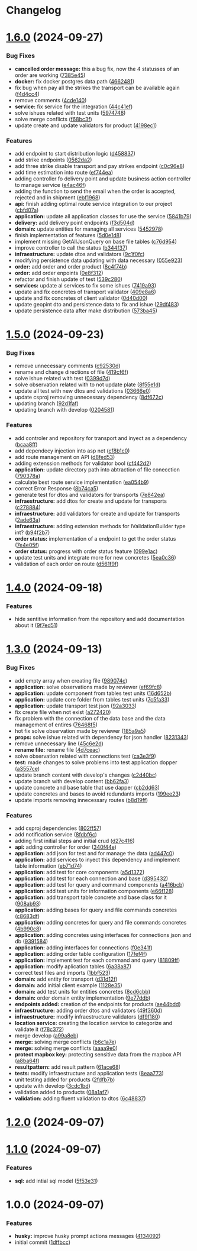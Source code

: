 # Changelog



# [1.6.0](https://github.com/Programming6-projects/LosCuriosos/compare/v1.5.0...v1.6.0) (2024-09-27)


### Bug Fixes

* **cancelled order message:** this a bug fix, now the 4 statusses of an order are working ([7385e45](https://github.com/Programming6-projects/LosCuriosos/commit/7385e4576b53600dd371390cb87f23003b802867))
* **docker:** fix docker postgres data path ([4662481](https://github.com/Programming6-projects/LosCuriosos/commit/46624818fe599d9cc70b0136070da3244670c6e2))
* fix bug when pay all the strikes the transport can be available again ([f4d4cc4](https://github.com/Programming6-projects/LosCuriosos/commit/f4d4cc4dcbb3d5cb80cebf22f687405aff3da3ef))
* remove comments ([4cde140](https://github.com/Programming6-projects/LosCuriosos/commit/4cde1407b3bb89315b83461f96bd6086d86f50e0))
* **service:** fix service for the integration ([44c41ef](https://github.com/Programming6-projects/LosCuriosos/commit/44c41efaaff2dd23dc63d99755120d62828384ff))
* solve ishues related with test units ([5974748](https://github.com/Programming6-projects/LosCuriosos/commit/5974748ddbf2a7196db0dfa3d1c61135fc05dfed))
* solve merge conflicts ([f68bc3f](https://github.com/Programming6-projects/LosCuriosos/commit/f68bc3f748691846965dcfb3a11752b01d330472))
* update create and update validators for product ([4198ec1](https://github.com/Programming6-projects/LosCuriosos/commit/4198ec1b148551676a30c023487f27ba8307f593))


### Features

* add endpoint to start distribution logic ([d458837](https://github.com/Programming6-projects/LosCuriosos/commit/d45883735be5e9c35007d734b68333705ae669de))
* add strike endpoints ([0562da2](https://github.com/Programming6-projects/LosCuriosos/commit/0562da251aa15bd628d9f8207568aee284360a35))
* add three strike disable transport and pay strikes endpoint ([c0c96e8](https://github.com/Programming6-projects/LosCuriosos/commit/c0c96e8addc6a3c2ba8d9693ff40b329253914c3))
* add time estimation into route ([ef744ea](https://github.com/Programming6-projects/LosCuriosos/commit/ef744eafa40e1edd7026202df7748ac3a7e4e1e9))
* adding controller fo delivery point and update business action controller to manage service ([e4ac46f](https://github.com/Programming6-projects/LosCuriosos/commit/e4ac46f0366faa749fceecb05ed8e686d1886d9e))
* adding the function to send the email when the order is accepted, rejected and in shipment ([ebf1968](https://github.com/Programming6-projects/LosCuriosos/commit/ebf19683c63411872f1405251f7e22d9b120b097))
* **api:** finish adding optimal route service integration to our project ([cbfd07a](https://github.com/Programming6-projects/LosCuriosos/commit/cbfd07a38208671fced00450c5c736da440243e8))
* **application:** update all application classes for use the service ([5841b79](https://github.com/Programming6-projects/LosCuriosos/commit/5841b791f683591a60b820de80f6607730ff79c5))
* **delivery:** add delivery point endpoints ([f3d504d](https://github.com/Programming6-projects/LosCuriosos/commit/f3d504d2c58a9aea6f60ae4ee4cf2c4d0d726920))
* **domain:** update entities for managing all services ([5452978](https://github.com/Programming6-projects/LosCuriosos/commit/5452978b4b27e2cad19e97f5009a861beee62aab))
* finish implementation of features ([5d0e1d8](https://github.com/Programming6-projects/LosCuriosos/commit/5d0e1d8492c1c1953ddd9313b960078dc2aef6cf))
* implement missing GetAllJsonQuery on base file tables ([c76d954](https://github.com/Programming6-projects/LosCuriosos/commit/c76d9541f99817a72d73397b8598f7f87397f83f))
* improve controller to call the status ([b344f37](https://github.com/Programming6-projects/LosCuriosos/commit/b344f376c245e8c33794fb2c2378e8d0ce503e8e))
* **infraestructure:** update dtos and validators ([9c1f0fc](https://github.com/Programming6-projects/LosCuriosos/commit/9c1f0fc2d12fd76c9a7c2c9fbc148a6b91ec1fea))
* modifying persistence data updating with data necessary ([055e923](https://github.com/Programming6-projects/LosCuriosos/commit/055e923f9d3275f39c2cc24809733f7844faaefe))
* **order:** add order and order product ([8c4f74b](https://github.com/Programming6-projects/LosCuriosos/commit/8c4f74b2d92101f17fd48aaa2f764db33580eb85))
* **order:** add order enpoints ([0e8f312](https://github.com/Programming6-projects/LosCuriosos/commit/0e8f312c7280506df932d098d754564dd20e8db3))
* refactor and finish update of test ([539c280](https://github.com/Programming6-projects/LosCuriosos/commit/539c280e813aaaf204d8d7d534db5028bc3a3677))
* **services:** update al services to fix some ishues ([7419a93](https://github.com/Programming6-projects/LosCuriosos/commit/7419a93571dba7d129508c551a1099ff0d81b1e9))
* update  and fix concretes of transport validator ([409e8a6](https://github.com/Programming6-projects/LosCuriosos/commit/409e8a63047d1218cdfdaaa8b12b8d6e104216c1))
* update and fix concretes of client validator ([0d40d00](https://github.com/Programming6-projects/LosCuriosos/commit/0d40d00f45a4cf41bc8aa70320fe30b4ef600eee))
* update geopint dto and persistence data to fix and ishue ([29df483](https://github.com/Programming6-projects/LosCuriosos/commit/29df48300b4a27e74a02166061f93410e269919f))
* update persistence data after make distribution ([573ba45](https://github.com/Programming6-projects/LosCuriosos/commit/573ba45859e60e8af84e5814fb352ba91b63ffeb))

# [1.5.0](https://github.com/Programming6-projects/LosCuriosos/compare/v1.4.0...v1.5.0) (2024-09-23)


### Bug Fixes

* remove unnecessary comments ([c92530d](https://github.com/Programming6-projects/LosCuriosos/commit/c92530d900a1d47ed693b653732467652005b694))
* rename and change directions of file ([419cf6f](https://github.com/Programming6-projects/LosCuriosos/commit/419cf6fe1218dec389959257c5fc9f9a81c9da6c))
* solve ishue related with test ([0399d7d](https://github.com/Programming6-projects/LosCuriosos/commit/0399d7d9dc282b3db90e21fd05d5733c5c3b670d))
* solve observation related with to not update plate ([8f55e1d](https://github.com/Programming6-projects/LosCuriosos/commit/8f55e1deaa7964c16a59d2425cce5055928a3c87))
* update all test with new dtos and validations ([03666e0](https://github.com/Programming6-projects/LosCuriosos/commit/03666e0d84c308a5268e3be8e082b6f1a77d4f6d))
* update csproj removing unnecessary dependency ([8df672c](https://github.com/Programming6-projects/LosCuriosos/commit/8df672ce29d5b9c46d7f0ef855e9f6351feebf58))
* updating branch ([92d1faf](https://github.com/Programming6-projects/LosCuriosos/commit/92d1faf1a3a8d819ea8427f30440541da0893cb7))
* updating branch with develop ([0204581](https://github.com/Programming6-projects/LosCuriosos/commit/020458130401515221781a4145def52478e7e77e))


### Features

* add controler and repository for transport and inyect as a dependency ([bcaa8ff](https://github.com/Programming6-projects/LosCuriosos/commit/bcaa8ffce5d9f222466ab3c7692b6125b6c3d6e1))
* add dependecy injection into asp net ([cf8b1c0](https://github.com/Programming6-projects/LosCuriosos/commit/cf8b1c0b515b7aafae76040faf4de71f24352d14))
* add route management on API ([d8fed53](https://github.com/Programming6-projects/LosCuriosos/commit/d8fed5355281614d28e37a72e56c9f6b71fdfe25))
* adding extenssion methods for validator bool ([cf442d2](https://github.com/Programming6-projects/LosCuriosos/commit/cf442d24c2165d7fab6af8aa13b20d7753750e4b))
* **application:** update directory path into abtraction of file conecction ([790378a](https://github.com/Programming6-projects/LosCuriosos/commit/790378a2ed7b4aefa2fa38f9bd6843725afe2e47))
* calculate best route service implementation ([ea054b9](https://github.com/Programming6-projects/LosCuriosos/commit/ea054b90344d00328ff9c42732dc582876db4b55))
* correct Error Response ([8b74ca5](https://github.com/Programming6-projects/LosCuriosos/commit/8b74ca561be17aff6441065aa5b037fbba167be1))
* generate test for dtos and validators for transports ([7e842ea](https://github.com/Programming6-projects/LosCuriosos/commit/7e842ea1fe190763dbe205f0493a20fefde6bdc9))
* **infraestructure:** add dtos for create and update for transports ([c278884](https://github.com/Programming6-projects/LosCuriosos/commit/c278884ce793c56420ce3f945eb94dd6ffc9d113))
* **infraestructure:** add validators for create and update for transports ([2ade63a](https://github.com/Programming6-projects/LosCuriosos/commit/2ade63a32b0dccb6b1f469e211b1f361cde420a7))
* **infraestructure:** adding extension methods for IValidationBuilder type int? ([b94f2b7](https://github.com/Programming6-projects/LosCuriosos/commit/b94f2b70d4b58e0dcc3637e97ce7db8e1713f523))
* **order status:** implementation of a endpoint to get the order status ([7e4e05f](https://github.com/Programming6-projects/LosCuriosos/commit/7e4e05fd64f5cdb160ad04ec5bd26f253c03e8e4))
* **order status:** progress with order status feature ([099e1ac](https://github.com/Programming6-projects/LosCuriosos/commit/099e1ac5bc89c71800ffbfce02cf6f493d502ecb))
* update test units and integrate more for new concretes ([5ea0c36](https://github.com/Programming6-projects/LosCuriosos/commit/5ea0c36512cd54b274808d1dc2860ee1dedc7777))
* validation of each order on route ([d561f9f](https://github.com/Programming6-projects/LosCuriosos/commit/d561f9f9a2655f556410dab6392785e7d900b7c9))

# [1.4.0](https://github.com/Programming6-projects/LosCuriosos/compare/v1.3.0...v1.4.0) (2024-09-18)


### Features

* hide sentitive information from the repository and add documentation about it ([9f7ed51](https://github.com/Programming6-projects/LosCuriosos/commit/9f7ed51902ed37ab7e770957ee28baec091472aa))

# [1.3.0](https://github.com/Programming6-projects/LosCuriosos/compare/v1.2.0...v1.3.0) (2024-09-13)


### Bug Fixes

* add empty array when creating file ([989074c](https://github.com/Programming6-projects/LosCuriosos/commit/989074cd449c3caecde808a28114acd5cf385e2e))
* **application:** solve observations made by reviewer ([ef69fc8](https://github.com/Programming6-projects/LosCuriosos/commit/ef69fc8c5526c176cd4975dd409c9db25ae172c7))
* **application:** update component from tables test units ([16d652b](https://github.com/Programming6-projects/LosCuriosos/commit/16d652b1beb9f7109969d1b6c3baf9c23edbcd6f))
* **application:** update core folder from tables test units ([7c5fa33](https://github.com/Programming6-projects/LosCuriosos/commit/7c5fa333b8a700e08ee2295dfde7b945dc9804fe))
* **application:** update transport test json ([92a3033](https://github.com/Programming6-projects/LosCuriosos/commit/92a303399c8556bfe5925e024c861efb6d88fa3f))
* fix create file when not exist ([a272420](https://github.com/Programming6-projects/LosCuriosos/commit/a2724209e17b9ba658d727393df05d64cb14d09e))
* fix problem with the connection of the data base and the data management of entires ([76468f5](https://github.com/Programming6-projects/LosCuriosos/commit/76468f59f2f0bf728095e018adc59963142c8f83))
* hot fix solve observation made by reviewer ([185a9a5](https://github.com/Programming6-projects/LosCuriosos/commit/185a9a51ff46a81dad55afe5b9d1d1f86c100ddd))
* **props:** solve ishue related with dependency for json handler ([8231343](https://github.com/Programming6-projects/LosCuriosos/commit/823134370f71b3122c45b6d74b7f4f500381297c))
* remove unnecessary line ([45c6e2d](https://github.com/Programming6-projects/LosCuriosos/commit/45c6e2d1cf9d204b99d1887dac47c96f5c2132ae))
* **rename file:** rename file ([4d7ceac](https://github.com/Programming6-projects/LosCuriosos/commit/4d7ceacc4b5ab669f0099f35e277daa9dc9a7a5e))
* solve observation related with connections test ([ca3e3f9](https://github.com/Programming6-projects/LosCuriosos/commit/ca3e3f93440b557d32676c2c33d1e6dbbbed44d8))
* **test:** made changes to solve problems into test application dopper ([a3557ce](https://github.com/Programming6-projects/LosCuriosos/commit/a3557ce0f3d069d57ae6a32f09a440e0d933c541))
* update branch content with develop's changes ([c2d40bc](https://github.com/Programming6-projects/LosCuriosos/commit/c2d40bce91b38c751621c714727292c5b2163bfe))
* update branch with develop content ([bb62fa3](https://github.com/Programming6-projects/LosCuriosos/commit/bb62fa334592816b406a13f304059df0c1a52b0c))
* update concrete and base table that use dapper ([cb2dd63](https://github.com/Programming6-projects/LosCuriosos/commit/cb2dd630b63e786d7553562daea051dfdb1d843e))
* update concretes and bases to avoid redundants imports ([199ee23](https://github.com/Programming6-projects/LosCuriosos/commit/199ee23218d820008d4d4af59ba7c8e440ef57ed))
* update imports removing innecessary routes ([b8d19ff](https://github.com/Programming6-projects/LosCuriosos/commit/b8d19ff85c4c7fd741b69c4a6183b1ecf0ebf8e2))


### Features

* add csproj dependencies ([802ff57](https://github.com/Programming6-projects/LosCuriosos/commit/802ff57afdd97d059f84c9649918657a25d82f46))
* add notification service ([8fdbf6c](https://github.com/Programming6-projects/LosCuriosos/commit/8fdbf6c09f1e098fa964569695c489d0948a0538))
* adding first initial steps and initial crud ([d27c416](https://github.com/Programming6-projects/LosCuriosos/commit/d27c41608023a01862165ed92164395685de0b54))
* **api:** adding controller for order ([340f44e](https://github.com/Programming6-projects/LosCuriosos/commit/340f44ee28afe9b69abd84df10473f546ba1df05))
* **application:** add json for test and for manage the data ([ad447c0](https://github.com/Programming6-projects/LosCuriosos/commit/ad447c0aa7cba3e3b92018fd17b2f7f67d5d3528))
* **application:** add services to inyect this dependency and implement table information ([eb71d74](https://github.com/Programming6-projects/LosCuriosos/commit/eb71d748121582e3705e1d2a917cae2972453d69))
* **application:** add test for core components ([a5d1372](https://github.com/Programming6-projects/LosCuriosos/commit/a5d1372e2f47aba0607e709e9b50d88b0bcb34e6))
* **application:** add test for each connection and base ([d395432](https://github.com/Programming6-projects/LosCuriosos/commit/d395432ed1f67b357f79d603a84f05d1807b5592))
* **application:** add test for query and command components ([a416bcb](https://github.com/Programming6-projects/LosCuriosos/commit/a416bcb0d07893002771d0ea6ba42b7286456a07))
* **application:** add test units for information components ([e66f128](https://github.com/Programming6-projects/LosCuriosos/commit/e66f128468d8d8412c990d93c71bf8d9827b60fa))
* **application:** add transport table concrete and base class for it ([908ab93](https://github.com/Programming6-projects/LosCuriosos/commit/908ab933d5d29a8293abd226948206201e6ad323))
* **application:** adding bases for query and file commands concretes ([c8683df](https://github.com/Programming6-projects/LosCuriosos/commit/c8683dfb553b6ed3d99eca843f84f14a803b82d2))
* **application:** adding concretes for query and file commands concretes ([4b990c8](https://github.com/Programming6-projects/LosCuriosos/commit/4b990c80f39b70d3b97f95ceda561f2b37c5b470))
* **application:** adding concretes using interfaces for connections json and db ([9391584](https://github.com/Programming6-projects/LosCuriosos/commit/9391584e6c0594836df93ca2832f37fb1eb28915))
* **application:** adding interfaces for connections ([f0e341f](https://github.com/Programming6-projects/LosCuriosos/commit/f0e341f8b591b387ea9714b3a988c405f5f2ce76))
* **application:** adding order table configuration ([17fef4f](https://github.com/Programming6-projects/LosCuriosos/commit/17fef4f199eafa96846e535dd8f6c5d90af76ff2))
* **application:** implement test for each command and query ([81809ff](https://github.com/Programming6-projects/LosCuriosos/commit/81809ff3ab3c02aeb94bc48644a7b274f98e76a1))
* **application:** modify aplication tables ([6a38a87](https://github.com/Programming6-projects/LosCuriosos/commit/6a38a879f8100e9e2d56eaf51ceec1e443c0f1ac))
* correct test files and imports ([1bbf523](https://github.com/Programming6-projects/LosCuriosos/commit/1bbf52362632e6e3c8313664ba49a37aa17bca4a))
* **domain:** add entity for transport ([d31d12f](https://github.com/Programming6-projects/LosCuriosos/commit/d31d12f253579f29e59b6a7c13c56b3da87d1466))
* **domain:** add initial client example ([1128e35](https://github.com/Programming6-projects/LosCuriosos/commit/1128e35219b31788baac8e748480163e0f68eb03))
* **domain:** add test units for entities concretes ([8cd6cbb](https://github.com/Programming6-projects/LosCuriosos/commit/8cd6cbbd0c1864184d9f5e0a08b967d4a8a8f0dd))
* **domain:** order domain entity implementation ([9e77ddb](https://github.com/Programming6-projects/LosCuriosos/commit/9e77ddb4f578c7130acb2ccef3abe6bf303bc48d))
* **endpoints added:** creation of the endpoints for products ([ae44bdd](https://github.com/Programming6-projects/LosCuriosos/commit/ae44bdd9425a3337e4f5eaab43f508213a1b6171))
* **infraestructure:** adding order dtos and validators ([49f360d](https://github.com/Programming6-projects/LosCuriosos/commit/49f360df6c386dcc06e35c52c190e64a81af9138))
* **infraestructure:** modify infraestructure validators ([df9f180](https://github.com/Programming6-projects/LosCuriosos/commit/df9f180ca165f6f49ae3708e340b277d17d4881c))
* **location service:** creating the location service to categorize and validate it ([f78c372](https://github.com/Programming6-projects/LosCuriosos/commit/f78c372b8f81e3e33fa27b38a4a7755b9aede3da))
* merge develop ([a99a8eb](https://github.com/Programming6-projects/LosCuriosos/commit/a99a8eba4bf262eeac8f9c9816461f1bf8598b60))
* **merge:** solving merge conflicts ([b6c1a7e](https://github.com/Programming6-projects/LosCuriosos/commit/b6c1a7ea6afda2e3bf5fab858a1fb1ad9b656d45))
* **merge:** solving merge conflicts ([aaaa9e0](https://github.com/Programming6-projects/LosCuriosos/commit/aaaa9e0f63b5587f39b1a366e2412c4ddda24fa9))
* **protect mapbox key:** protecting sensitive data from the mapbox API ([a8ba64f](https://github.com/Programming6-projects/LosCuriosos/commit/a8ba64f9f278e2e137559bc01f9300ade6a43e30))
* **resultpattern:** add result pattern ([61ace68](https://github.com/Programming6-projects/LosCuriosos/commit/61ace681d556ec5887add2d931b19e4dd1d829ee))
* **tests:** modify infraestructure and application tests ([8eaa773](https://github.com/Programming6-projects/LosCuriosos/commit/8eaa7739d981eb5281ec9633736a7ebc7dd49faf))
* unit testing added for products ([2fdfb7b](https://github.com/Programming6-projects/LosCuriosos/commit/2fdfb7bacc22c9754f4f4009e03b1690229cba69))
* update with develop ([3cdc1bd](https://github.com/Programming6-projects/LosCuriosos/commit/3cdc1bd7e46f89bad1677aaa29ccd1cc72d53f85))
* validation added to products ([08a1af7](https://github.com/Programming6-projects/LosCuriosos/commit/08a1af78f5930184c9e26a8247f714c0df3a1739))
* **validation:** adding fluent validation to dtos ([6c48837](https://github.com/Programming6-projects/LosCuriosos/commit/6c48837524abfc912e56388cd98ca1c558139d9c))

# [1.2.0](https://github.com/Programming6-projects/LosCuriosos/compare/v1.1.0...v1.2.0) (2024-09-07)

# [1.1.0](https://github.com/Programming6-projects/LosCuriosos/compare/v1.0.0...v1.1.0) (2024-09-07)


### Features

* **sql:** add intial sql model ([5f53e31](https://github.com/Programming6-projects/LosCuriosos/commit/5f53e311cb4c555db6371bcacd3be8d5f1c76665))

# 1.0.0 (2024-09-07)


### Features

* **husky:** improve husky prompt actions messages ([4134092](https://github.com/Programming6-projects/LosCuriosos/commit/413409240b16fda3ead80fee10d6c814562609a6))
* initial commit ([1dffbcc](https://github.com/Programming6-projects/LosCuriosos/commit/1dffbccd37a0988dc4dffbe81596d7cf2eaacdeb))
